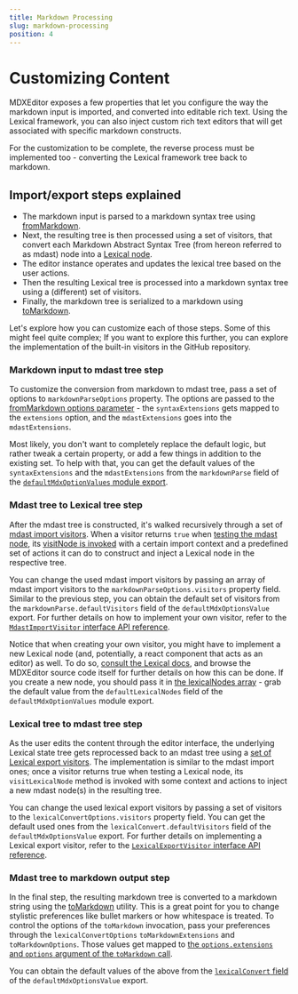 ```yaml
---
title: Markdown Processing 
slug: markdown-processing
position: 4
---
```


# Customizing Content

MDXEditor exposes a few properties that let you configure the way the markdown input is imported, and converted into editable rich text. Using the Lexical framework, you can also inject custom rich text editors that will get associated with specific markdown constructs.

For the customization to be complete, the reverse process must be implemented too - converting the Lexical framework tree back to markdown. 

## Import/export steps explained

- The markdown input is parsed to a markdown syntax tree using [fromMarkdown](https://github.com/syntax-tree/mdast-util-from-markdown).
- Next, the resulting tree is then processed using a set of visitors, that convert each Markdown Abstract Syntax Tree (from hereon referred to as mdast) node into a [Lexical node](https://lexical.dev/docs/concepts/nodes). 
- The editor instance operates and updates the lexical tree based on the user actions.
- Then the resulting Lexical tree is processed into a markdown syntax tree using a (different) set of visitors.
- Finally, the markdown tree is serialized to a markdown using [toMarkdown](https://github.com/syntax-tree/mdast-util-to-markdown).

Let's explore how you can customize each of those steps. Some of this might feel quite complex; If you want to explore this further, you can explore the implementation of the built-in visitors in the GitHub repository.

### Markdown input to mdast tree step

To customize the conversion from markdown to mdast tree, pass a set of options to `markdownParseOptions` property. 
The options are passed to the [fromMarkdown options parameter](https://github.com/syntax-tree/mdast-util-from-markdown#options) - the `syntaxExtensions` gets mapped to the `extensions` option, and the `mdastExtensions` goes into the `mdastExtensions`.

Most likely, you don't want to completely replace the default logic, but rather tweak a certain property, or add a few things in addition to the existing set. To help with that, you can get the default values of the `syntaxExtensions` and the `mdastExtensions` from the `markdownParse` field of the [`defaultMdxOptionValues` module export](../api/editor.defaultmdxoptionvalues.markdownparse).

### Mdast tree to Lexical tree step

After the mdast tree is constructed, it's walked recursively through a set of [mdast import visitors](../api/editor.mdastimportvisitor). When a visitor returns `true` when [testing the mdast node](../api/editor.mdastimportvisitor.testnode), its [visitNode is invoked](../api/editor.mdastimportvisitor.visitnode) with a certain import context and a predefined set of actions it can do to construct and inject a Lexical node in the respective tree. 

You can change the used mdast import visitors by passing an array of mdast import visitors to the `markdownParseOptions.visitors` property field. Similar to the previous step, you can obtain the default set of visitors from the `markdownParse.defaultVisitors` field of the `defaultMdxOptionsValue` export. For further details on how to implement your own visitor, refer to the [`MdastImportVisitor` interface API reference](../api/editor.mdastimportvisitor).

Notice that when creating your own visitor, you might have to implement a new Lexical node (and, potentially, a react component that acts as an editor) as well. To do so, [consult the Lexical docs](https://lexical.dev/docs/concepts/nodes), and browse the MDXEditor source code itself for further details on how this can be done. If you create a new node, you should pass it in [the lexicalNodes array](../api/editor.mdxeditorprops.lexicalnodes) - grab the default value from the `defaultLexicalNodes` field of the `defaultMdxOptionValues` module export.

### Lexical tree to mdast tree step

As the user edits the content through the editor interface, the underlying Lexical state tree gets reprocessed back to an mdast tree using a [set of Lexical export visitors](../api/editor.lexicalexportvisitor). The implementation is similar to the mdast import ones; once a visitor returns true when testing a Lexical node, its `visitLexicalNode` method is invoked with some context and actions to inject a new mdast node(s) in the resulting tree.

You can change the used lexical export visitors by passing a set of visitors to the `lexicalConvertOptions.visitors` property field. You can get the default used ones from the `lexicalConvert.defaultVisitors` field of the `defaultMdxOptionsValue` export. For further details on implementing a Lexical export visitor, refer to the [`LexicalExportVisitor` interface API reference](../api/editor.lexicalexportvisitor).

### Mdast tree to markdown output step

In the final step, the resulting markdown tree is converted to a markdown string using the [toMarkdown](https://github.com/syntax-tree/mdast-util-to-markdown) utility. This is a great point for you to change stylistic preferences like bullet markers or how whitespace is treated. To control the options of the `toMarkdown` invocation, pass your preferences through the `lexicalConvertOptions` `toMarkdownExtensions` and `toMarkdownOptions`. Those values get mapped to [the `options.extensions` and `options` argument of the `toMarkdown` call](https://github.com/syntax-tree/mdast-util-to-markdown#options).

You can obtain the default values of the above from the [`lexicalConvert` field](../api/editor.defaultmdxoptionvalues.lexicalconvert) of the `defaultMdxOptionsValue` export.


